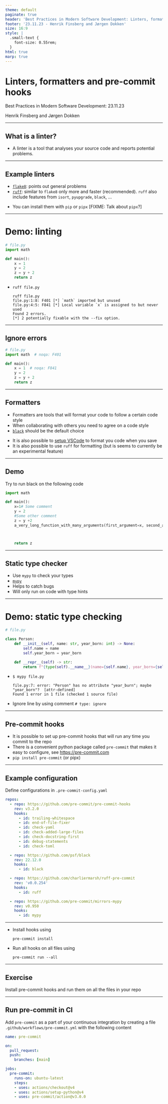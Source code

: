 ```yaml
---
theme: default
paginate: true
header: 'Best Practices in Modern Software Development: Linters, formatters and pre-commit hooks'
footer: '23.11.23 - Henrik Finsberg and Jørgen Dokken'
size: 16:9
style: |
  .small-text {
    font-size: 0.55rem;
  }
html: true
marp: true
---
```


# Linters, formatters and pre-commit hooks
Best Practices in Modern Software Development: 23.11.23

Henrik Finsberg and Jørgen Dokken

---


## What is a linter?

- A linter is a tool that analyses your source code and reports potential problems.

---

## Example linters

- [`flake8`](https://github.com/PyCQA/flake8): points out general problems
- [`ruff`](https://github.com/astral-sh/ruff): similar to `flake8` only more and faster (recommended). `ruff` also include features from `isort`, `pyupgrade`, `black`, ...

* You can install them with `pip` or `pipx` [FIXME: Talk about `pipx`?]

---

# Demo: linting

```python
# file.py
import math

def main():
    x = 1
    y = 2
    z = y + 2
    return z
```

* `ruff file.py`
    ```
    ruff file.py
    file.py:1:8: F401 [*] `math` imported but unused
    file.py:4:5: F841 [*] Local variable `x` is assigned to but never used
    Found 2 errors.
    [*] 2 potentially fixable with the --fix option.
    ```

---

## Ignore errors

```python
# file.py
import math  # noqa: F401

def main():
    x = 1  # noqa: F841
    y = 2
    z = y + 2
    return z
```

---

## Formatters

- Formatters are tools that will format your code to follow a certain code style
- When collaborating with others you need to agree on a code style
- [`black`](https://github.com/psf/black) should be the default choice
* It is also possible to [setup VSCode](https://code.visualstudio.com/docs/python/formatting) to format you code when you save
* It is also possible to use `ruff` for formatting (but is seems to currently be an experimental feature)

---

## Demo

Try to run black on the following code

```python
import math

def main():
    x=1# Some comment
    y = 2
    #Some other comment
    z = y +2
    a_very_long_function_with_many_arguments(first_argument=x, second_argument=y, third_argument=z)



    return z
```

---

## Static type checker

- Use `mypy` to check your types
- [`mypy`](https://mypy.readthedocs.io/en/stable/)
- Helps to catch bugs
- Will only run on code with type hints

---

# Demo: static type checking

```python
# file.py

class Person:
    def __init__(self, name: str, year_born: int) -> None:
        self.name = name
        self.year_born = year_born

    def __repr__(self) -> str:
        return f"{type(self).__name__}(name={self.name}, year_born={self.year_burn})"
```

* `$ mypy file.py`
    ```
    file.py:7: error: "Person" has no attribute "year_burn"; maybe "year_born"?  [attr-defined]
    Found 1 error in 1 file (checked 1 source file)
    ```
* Ignore line by using comment `# type: ignore`

---

## Pre-commit hooks

- It is possible to set up pre-commit hooks that will run any time you commit to the repo
- There is a convenient python package called `pre-commit` that makes it easy to configure, see https://pre-commit.com
- `pip install pre-commit` (or pipx)

---

## Example configuration

Define configurations in `.pre-commit-config.yaml`

```yaml
repos:
  - repo: https://github.com/pre-commit/pre-commit-hooks
    rev: v3.2.0
    hooks:
      - id: trailing-whitespace
      - id: end-of-file-fixer
      - id: check-yaml
      - id: check-added-large-files
      - id: check-docstring-first
      - id: debug-statements
      - id: check-toml

  - repo: https://github.com/psf/black
    rev: 22.12.0
    hooks:
      - id: black

  - repo: https://github.com/charliermarsh/ruff-pre-commit
    rev: 'v0.0.254'
    hooks:
      - id: ruff

  - repo: https://github.com/pre-commit/mirrors-mypy
    rev: v0.950
    hooks:
      - id: mypy
```

---

* Install hooks using
    ```
    pre-commit install
    ```

* Run all hooks on all files using
    ```
    pre-commit run --all
    ```

---

## Exercise

Install pre-commit hooks and run them on all the files in your repo

---

## Run pre-commit in CI

Add `pre-commit` as a part of your continuous integration by creating a file `.github/workflows/pre-commit.yml` with the following content

```yaml
name: pre-commit

on:
  pull_request:
  push:
    branches: [main]

jobs:
  pre-commit:
    runs-on: ubuntu-latest
    steps:
    - uses: actions/checkout@v4
    - uses: actions/setup-python@v4
    - uses: pre-commit/action@v3.0.0
```
